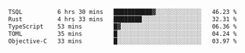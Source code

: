 <!--START_SECTION:waka-->

```txt
TSQL          6 hrs 30 mins   ███████████▓░░░░░░░░░░░░░   46.23 %
Rust          4 hrs 33 mins   ████████░░░░░░░░░░░░░░░░░   32.31 %
TypeScript    53 mins         █▓░░░░░░░░░░░░░░░░░░░░░░░   06.36 %
TOML          35 mins         █░░░░░░░░░░░░░░░░░░░░░░░░   04.24 %
Objective-C   33 mins         █░░░░░░░░░░░░░░░░░░░░░░░░   03.97 %
```

<!--END_SECTION:waka-->